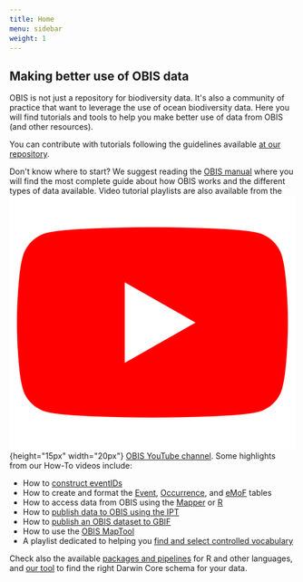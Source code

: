 ```yaml
---
title: Home
menu: sidebar
weight: 1
---
```


## Making better use of OBIS data

OBIS is not just a repository for biodiversity data. It's also a community of practice that want to leverage the use of ocean biodiversity data. Here you will find tutorials and tools to help you make better use of data from OBIS (and other resources).

You can contribute with tutorials following the guidelines available [at our repository](https://github.com/iobis/resources).

Don't know where to start? We suggest reading the [OBIS manual](https://manual.obis.org/) where you will find the most complete guide about how OBIS works and the different types of data available. Video tutorial playlists are also available from the ![](/static/images/youtube-logo.png){height="15px" width="20px"} [OBIS YouTube channel](https://www.youtube.com/@oceanbiodiversityinformati6931/playlists). Some highlights from our How-To videos include:

* How to [construct eventIDs](https://www.youtube.com/watch?v=Upt6LPJ0Bn8&list=PLlgUwSvpCFS4TS7ZN0fhByj_3EBZ5lXbF&index=2&t=6s)
* How to create and format the [Event](https://www.youtube.com/watch?v=jyy6QO_p7v8&list=PLlgUwSvpCFS4TS7ZN0fhByj_3EBZ5lXbF&index=4), [Occurrence](https://www.youtube.com/watch?v=G_AmAmS7ILc&list=PLlgUwSvpCFS4TS7ZN0fhByj_3EBZ5lXbF&index=5), and [eMoF](https://www.youtube.com/watch?v=EjM0HRrF1B4&list=PLlgUwSvpCFS4TS7ZN0fhByj_3EBZ5lXbF&index=6) tables
* How to access data from OBIS using the [Mapper](https://www.youtube.com/watch?v=9PSPEtqgjUI&list=PLlgUwSvpCFS4TS7ZN0fhByj_3EBZ5lXbF&index=11&t=1s) or [R](https://www.youtube.com/watch?v=8Ep4fGICQWU&list=PLlgUwSvpCFS4TS7ZN0fhByj_3EBZ5lXbF&index=12)
* How to [publish data to OBIS using the IPT](https://www.youtube.com/watch?v=i2P8mjo128o&list=PLlgUwSvpCFS4TS7ZN0fhByj_3EBZ5lXbF&index=8)
* How to [publish an OBIS dataset to GBIF](https://www.youtube.com/watch?v=HciufRG9hiI&list=PLlgUwSvpCFS4TS7ZN0fhByj_3EBZ5lXbF&index=10)
* How to use the [OBIS MapTool](https://www.youtube.com/watch?v=XM23WEvE364&list=PLlgUwSvpCFS4TS7ZN0fhByj_3EBZ5lXbF&index=14)
* A playlist dedicated to helping you [find and select controlled vocabulary](https://www.youtube.com/playlist?list=PLlgUwSvpCFS4hADB7Slf44V1KJauEU6Ul)

Check also the available [packages and pipelines](https://resources.obis.org/packages/) for R and other languages, and [our tool](https://resources.obis.org/find-your-dwc/) to find the right Darwin Core schema for your data.
